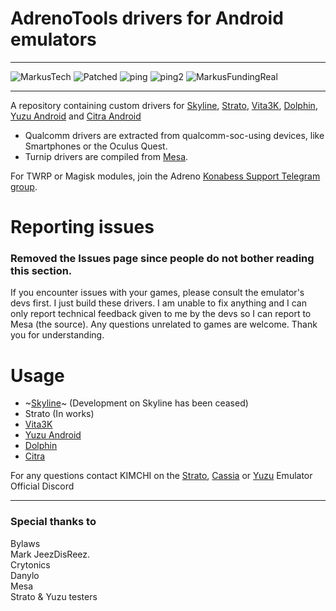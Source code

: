 # AdrenoTools drivers for Android emulators

---

![MarkusTech](https://img.shields.io/badge/MarkusTech-Corp-critical) ![Patched](https://img.shields.io/badge/patched-for%20Skyline-blueviolet) ![ping](https://img.shields.io/badge/Ping%20Nozwock-for%20support-informational) ![ping2](https://img.shields.io/badge/also-havocr-green) 
![MarkusFundingReal](https://img.shields.io/badge/funding-markus%20tech-9cf)

---

A repository containing custom drivers for <a href="https://github.com/skyline-emu/skyline">Skyline</a>, <a href="https://github.com/strato-emu/strato">Strato</a>, <a href="https://github.com/Vita3K/Vita3K-Android">Vita3K</a>, <a href="https://github.com/dolphin-emu/dolphin">Dolphin</a>, <a href="https://github.com/yuzu-emu/yuzu">Yuzu Android</a> and
<a href="https://github.com/citra-emu/citra">Citra Android</a>

- Qualcomm drivers are extracted from qualcomm-soc-using devices, like Smartphones or the Oculus Quest.
- Turnip drivers are compiled from <a href="https://docs.mesa3d.org/index.html">Mesa</a>.

For TWRP or Magisk modules, join the Adreno <a href="https://t.me/adreno_konabess">Konabess Support Telegram group</a>.

# Reporting issues

### Removed the Issues page since people do not bother reading this section.
If you encounter issues with your games, please consult the emulator's devs first. I just build these drivers. I am unable to fix anything and I can only report technical feedback given to me by the devs so I can report to Mesa (the source).
Any questions unrelated to games are welcome.
Thank you for understanding.

# Usage

- ~[Skyline](docs/skyline.md)~ (Development on Skyline has been ceased)
- Strato (In works)
- [Vita3K](docs/vita3k.md)
- [Yuzu Android](docs/yuzu_android.md)
- [Dolphin](docs/dolphin.md)
- [Citra](docs/citra.md)

For any questions contact KIMCHI on the <a href="https://discord.gg/YhpdhVBmXX">Strato</a>, <a href="https://discord.gg/XnbXNQM">Cassia</a> or <a href="https://discord.gg/u77vRWY">Yuzu</a> Emulator Official Discord

---

### Special thanks to
Bylaws  
Mark
JeezDisReez.   
Crytonics  
Danylo  
Mesa  
Strato & Yuzu testers
